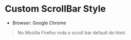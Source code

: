 # Custom ScrollBar Style #
* Browser: Google Chrome
> No Mozilla Firefox roda o scroll bar default do html.
